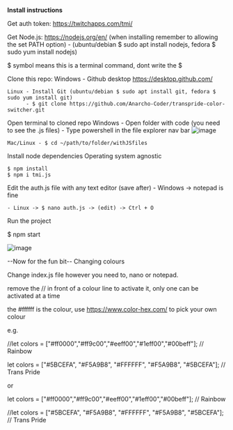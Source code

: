 
**Install instructions**

Get auth token: https://twitchapps.com/tmi/

Get Node.js: https://nodejs.org/en/ (when installing remember to allowing the set PATH option)
    - (ubuntu/debian $ sudo apt install nodejs, fedora $ sudo yum install nodejs)

$ symbol means this is a terminal command, dont write the $

Clone this repo:
    Windows - Github desktop https://desktop.github.com/
    
    Linux - Install Git (ubuntu/debian $ sudo apt install git, fedora $ sudo yum install git)
          - $ git clone https://github.com/Anarcho-Coder/transpride-color-switcher.git
          
Open terminal to cloned repo
    Windows - Open folder with code (you need to see the .js files)
            - Type powershell in the file explorer nav bar
    ![image](https://user-images.githubusercontent.com/103317937/162575046-dba5d9e5-fcc3-413e-a569-153ed7872699.png)
    
    Mac/Linux - $ cd ~/path/to/folder/withJSfiles
    
Install node dependencies
    Operating system agnostic
    
    $ npm install
    $ npm i tmi.js
    
 Edit the auth.js file with any text editor (save after)
    - Windows -> notepad is fine
    
    - Linux -> $ nano auth.js -> (edit) -> Ctrl + O
    
   Run the project
   
   $ npm start

![image](https://user-images.githubusercontent.com/103317937/162575415-53d3dac3-5494-4248-b4f8-05fa02ae3120.png)

--Now for the fun bit--
Changing colours

Change index.js file however you need to, nano or notepad.

remove the // in front of a colour line to activate it, only one can be activated at a time

the #ffffff is the colour, use https://www.color-hex.com/ to pick your own colour

e.g.

//let colors = ["#ff0000","#ff9c00","#eeff00","#1eff00","#00beff"]; // Rainbow

let colors = ["#5BCEFA", "#F5A9B8", "#FFFFFF", "#F5A9B8", "#5BCEFA"]; // Trans Pride

or 

let colors = ["#ff0000","#ff9c00","#eeff00","#1eff00","#00beff"]; // Rainbow

//let colors = ["#5BCEFA", "#F5A9B8", "#FFFFFF", "#F5A9B8", "#5BCEFA"]; // Trans Pride

